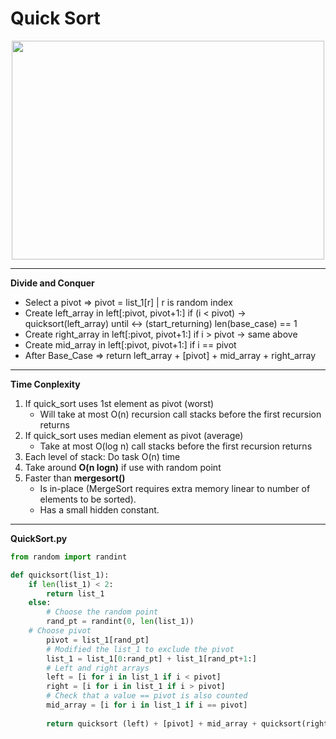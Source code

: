 # Quick Sort

<p align="center">
  <img width="500" height="350" src="http://2.bp.blogspot.com/-6YYLhmuFUoU/Ua6ZU7rsZFI/AAAAAAAAA0s/e8V4fl9UbP4/s1600/quick_sort.jpg">
</p>

---
**Divide and Conquer**
* Select a pivot => pivot = list_1[r] | r is random index
* Create left_array in left[:pivot, pivot+1:] if (i < pivot) -> quicksort(left_array) until <-> (start_returning) len(base_case) == 1   
* Create right_array in left[:pivot, pivot+1:] if i > pivot -> same above
* Create mid_array in left[:pivot, pivot+1:] if i == pivot
* After Base_Case => return left_array + [pivot] + mid_array + right_array
---
**Time Conplexity**
1. If quick_sort uses 1st element as pivot (worst)
	* Will take at most O(n) recursion call stacks before the first recursion returns
2. If quick_sort uses median element as pivot (average)
    * Take at most O(log n) call stacks before the first recursion returns 
3. Each level of stack: Do task O(n) time
4. Take around **O(n logn)** if use with random point
5. Faster than **mergesort()** 
    * Is in-place (MergeSort requires extra memory linear to number of elements to be sorted).
    * Has a small hidden constant.
---
**QuickSort.py**
```python
from random import randint

def quicksort(list_1):
    if len(list_1) < 2:
        return list_1  
    else:
        # Choose the random point
        rand_pt = randint(0, len(list_1))
	# Choose pivot
        pivot = list_1[rand_pt]
        # Modified the list_1 to exclude the pivot
        list_1 = list_1[0:rand_pt] + list_1[rand_pt+1:]
        # Left and right arrays 
        left = [i for i in list_1 if i < pivot]
        right = [i for i in list_1 if i > pivot]
        # Check that a value == pivot is also counted
        mid_array = [i for i in list_1 if i == pivot]
		
        return quicksort (left) + [pivot] + mid_array + quicksort(right)

```
